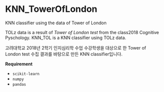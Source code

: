 # KNN_TowerOfLondon
KNN classifier using the data of Tower of London

TOLz data is a result of *Tower of London test* from the class2018 Cognitive Pyschology.
KNN_TOL is a KNN classifier using TOLz data.

고려대학교 2018년 2학기 인지심리학 수업 수강학생을 대상으로 한 Tower of London test 수집 결과를 바탕으로 만든 KNN classifier입니다. 

**Requirement** 
- `scikit-learn`
- `numpy`
- `pandas`
